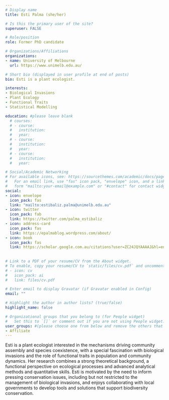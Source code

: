```yaml
---
# Display name
title: Esti Palma (she/her)

# Is this the primary user of the site?
superuser: FALSE

# Role/position
role: Former PhD candidate

# Organizations/Affiliations
organizations:
- name: University of Melbourne
  url: https://www.unimelb.edu.au/

# Short bio (displayed in user profile at end of posts)
bio: Esti is a plant ecologist.

interests:
- Biological Invasions
- Plant Ecology
- Functional Traits
- Statistical Modelling

education: #please leave blank
  # courses:
  # - course:
  #   institution:
  #   year:
  # - course:
  #   institution:
  #   year:
  # - course:
  #   institution:
  #   year:

# Social/Academic Networking
# For available icons, see: https://sourcethemes.com/academic/docs/page-builder/#icons
#   For an email link, use "fas" icon pack, "envelope" icon, and a link in the
#   form "mailto:your-email@example.com" or "#contact" for contact widget.
social:
- icon: envelope
  icon_pack: fas
  link: "mailto:estibaliz.palma@unimelb.edu.au"
- icon: twitter
  icon_pack: fab
  link: https://twitter.com/palma_estibaliz
- icon: address-card
  icon_pack: fas
  link: https://epalmablog.wordpress.com/about/
- icon: book
  icon_pack: fas
  link: https://scholar.google.com.au/citations?user=ZC24JQYAAAAJ&hl=en
  
  
# Link to a PDF of your resume/CV from the About widget.
# To enable, copy your resume/CV to `static/files/cv.pdf` and uncomment the lines below.
# - icon: cv
#   icon_pack: ai
#   link: files/cv.pdf

# Enter email to display Gravatar (if Gravatar enabled in Config)
email: ""

# Highlight the author in author lists? (true/false)
highlight_name: false

# Organizational groups that you belong to (for People widget)
#   Set this to `[]` or comment out if you are not using People widget.
user_groups: #(please choose one from below and remove the others that aren't needed)
- Affiliate
---
```



Esti is a plant ecologist interested in the mechanisms driving community assembly and species coexistence, with a special fascination with biological invasions and the role of functional traits in population and community dynamics. Her research combines a strong theoretical background, a functional perspective on ecological processes and advanced analytical methods and quantitative skills. 
Esti is motivated by the need to inform pressing conservation issues, including but not restricted to the management of biological invasions, and enjoys collaborating with local governments to develop tools and solutions that support biodiversity conservation.

